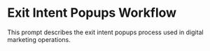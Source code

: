 # Exit Intent Popups Workflow

This prompt describes the exit intent popups process used in digital marketing operations.
